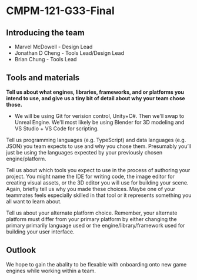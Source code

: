 # CMPM-121-G33-Final

## Introducing the team

- Marvel McDowell - Design Lead
- Jonathan D Cheng - Tools Lead/Design Lead
- Brian Chung - Tools Lead





## Tools and materials
__Tell us about what engines, libraries, frameworks, and or platforms you intend to use, and give us a tiny bit of detail about why your team chose those.__
- We will be using Git for verision control, Unity+C#. Then we'll swap to Unreal Engine. We'll most likely be using Blender for 3D modeling and VS Studio + VS Code for scripting.

Tell us programming languages (e.g. TypeScript) and data languages (e.g. JSON) you team expects to use and why you chose them. Presumably you’ll just be using the languages expected by your previously chosen engine/platform.

Tell us about which tools you expect to use in the process of authoring your project. You might name the IDE for writing code, the image editor for creating visual assets, or the 3D editor you will use for building your scene. Again, briefly tell us why you made these choices. Maybe one of your teammates feels especially skilled in that tool or it represents something you all want to learn about.

Tell us about your alternate platform choice. Remember, your alternate platform must differ from your primary platform by either changing the primary primarily language used or the engine/library/framework used for building your user interface.


## Outlook
We hope to gain the abality to be flexable with onboarding onto new game engines while working within a team.
